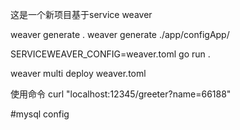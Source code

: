 这是一个新项目基于service weaver

weaver generate .
weaver generate ./app/configApp/


SERVICEWEAVER_CONFIG=weaver.toml go run .

weaver multi deploy weaver.toml

使用命令
curl "localhost:12345/greeter?name=66188"


#mysql config